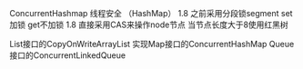 ConcurrentHashmap 线程安全 （HashMap）
1.8 之前采用分段锁segment set加锁 get不加锁
1.8 直接采用CAS来操作node节点 当节点长度大于8使用红黑树

List接口的CopyOnWriteArrayList
实现Map接口的ConcurrentHashMap
Queue接口的ConcurrentLinkedQueue

